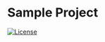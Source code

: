 # Sample Project

[![License](https://img.shields.io/badge/License-Apache%202.0-blue.svg)](https://opensource.org/licenses/Apache-2.0)
